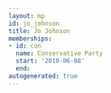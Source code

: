 ```yaml
---
layout: mp
id: jo_johnson
title: Jo Johnson
memberships:
- id: con
  name: Conservative Party
  start: '2010-06-08'
  end: 
autogenerated: true
---
```

